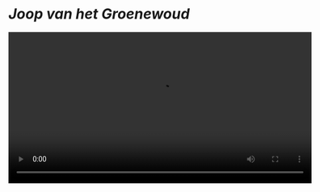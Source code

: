 

# **_Joop van het Groenewoud_**


<video width="600" controls>
  <source src="https://github-production-user-asset-6210df.s3.amazonaws.com/35976848/377985902-419d1bd9-c561-46f7-b7f5-c85e39fe95d3.mp4?X-Amz-Algorithm=AWS4-HMAC-SHA256&X-Amz-Credential=AKIAVCODYLSA53PQK4ZA%2F20241018%2Fus-east-1%2Fs3%2Faws4_request&X-Amz-Date=20241018T194550Z&X-Amz-Expires=300&X-Amz-Signature=e00a62aaa0ec6b64ef11cf149a69bacb66d288b155663dce434ed39f4c6280c3&X-Amz-SignedHeaders=host" type="video/mp4">
</video>








